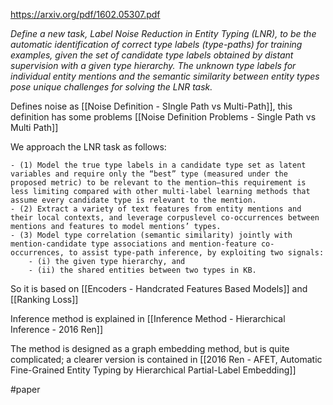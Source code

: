 https://arxiv.org/pdf/1602.05307.pdf

*Define a new task, Label Noise Reduction in Entity Typing (LNR), to be the automatic identification of correct type labels (type-paths) for training examples, given the set of candidate type labels obtained by distant supervision with a given type hierarchy. The unknown type labels for individual entity mentions and the semantic similarity between entity types pose unique challenges for solving the LNR task.*

Defines noise as [[Noise Definition - SIngle Path vs Multi-Path]], this definition has some problems [[Noise Definition Problems - Single Path vs Multi Path]]

We approach the LNR task as follows: 

	- (1) Model the true type labels in a candidate type set as latent variables and require only the “best” type (measured under the proposed metric) to be relevant to the mention—this requirement is less limiting compared with other multi-label learning methods that assume every candidate type is relevant to the mention. 
	- (2) Extract a variety of text features from entity mentions and their local contexts, and leverage corpuslevel co-occurrences between mentions and features to model mentions’ types. 
	- (3) Model type correlation (semantic similarity) jointly with mention-candidate type associations and mention-feature co-occurrences, to assist type-path inference, by exploiting two signals: 
		- (i) the given type hierarchy, and 
		- (ii) the shared entities between two types in KB.

So it is based on [[Encoders - Handcrated Features  Based Models]] and [[Ranking Loss]]

Inference method is explained in [[Inference Method - Hierarchical Inference - 2016 Ren]]

The method is designed as a graph embedding method, but is quite complicated; a clearer version is contained in [[2016 Ren - AFET, Automatic Fine-Grained Entity Typing by Hierarchical Partial-Label Embedding]]

#paper 